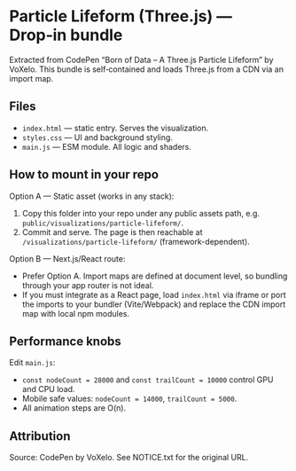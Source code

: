 # Particle Lifeform (Three.js) — Drop‑in bundle

Extracted from CodePen “Born of Data – A Three.js Particle Lifeform” by VoXelo.
This bundle is self‑contained and loads Three.js from a CDN via an import map.

## Files
- `index.html` — static entry. Serves the visualization.
- `styles.css` — UI and background styling.
- `main.js` — ESM module. All logic and shaders.

## How to mount in your repo
Option A — Static asset (works in any stack):
1. Copy this folder into your repo under any public assets path, e.g. `public/visualizations/particle-lifeform/`.
2. Commit and serve. The page is then reachable at `/visualizations/particle-lifeform/` (framework-dependent).

Option B — Next.js/React route:
- Prefer Option A. Import maps are defined at document level, so bundling through your app router is not ideal.
- If you must integrate as a React page, load `index.html` via iframe or port the imports to your bundler (Vite/Webpack) and replace the CDN import map with local npm modules.

## Performance knobs
Edit `main.js`:
- `const nodeCount = 28000` and `const trailCount = 10000` control GPU and CPU load.
- Mobile safe values: `nodeCount = 14000`, `trailCount = 5000`.
- All animation steps are O(n).

## Attribution
Source: CodePen by VoXelo. See NOTICE.txt for the original URL.
